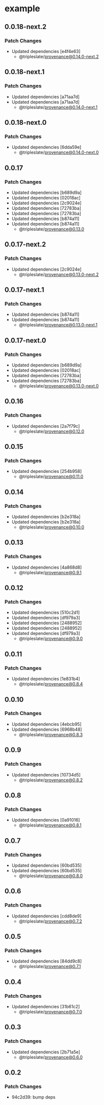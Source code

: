 # example

## 0.0.18-next.2
### Patch Changes

- Updated dependencies [e4f4e63]
  - @tripleslate/provenance@0.14.0-next.2

## 0.0.18-next.1
### Patch Changes

- Updated dependencies [a71aa7d]
- Updated dependencies [a71aa7d]
  - @tripleslate/provenance@0.14.0-next.1

## 0.0.18-next.0
### Patch Changes

- Updated dependencies [6dda59e]
  - @tripleslate/provenance@0.14.0-next.0

## 0.0.17
### Patch Changes

- Updated dependencies [b689d9a]
- Updated dependencies [02018ac]
- Updated dependencies [2c9024e]
- Updated dependencies [72783ba]
- Updated dependencies [72783ba]
- Updated dependencies [b874a11]
- Updated dependencies [b874a11]
  - @tripleslate/provenance@0.13.0

## 0.0.17-next.2
### Patch Changes

- Updated dependencies [2c9024e]
  - @tripleslate/provenance@0.13.0-next.2

## 0.0.17-next.1
### Patch Changes

- Updated dependencies [b874a11]
- Updated dependencies [b874a11]
  - @tripleslate/provenance@0.13.0-next.1

## 0.0.17-next.0
### Patch Changes

- Updated dependencies [b689d9a]
- Updated dependencies [02018ac]
- Updated dependencies [72783ba]
- Updated dependencies [72783ba]
  - @tripleslate/provenance@0.13.0-next.0

## 0.0.16
### Patch Changes

- Updated dependencies [2a7f79c]
  - @tripleslate/provenance@0.12.0

## 0.0.15
### Patch Changes

- Updated dependencies [254b958]
  - @tripleslate/provenance@0.11.0

## 0.0.14
### Patch Changes

- Updated dependencies [b2e318a]
- Updated dependencies [b2e318a]
  - @tripleslate/provenance@0.10.0

## 0.0.13
### Patch Changes

- Updated dependencies [4a868d8]
  - @tripleslate/provenance@0.9.1

## 0.0.12
### Patch Changes

- Updated dependencies [510c2d1]
- Updated dependencies [df979a3]
- Updated dependencies [2488952]
- Updated dependencies [2488952]
- Updated dependencies [df979a3]
  - @tripleslate/provenance@0.9.0

## 0.0.11
### Patch Changes

- Updated dependencies [1e831b4]
  - @tripleslate/provenance@0.8.4

## 0.0.10
### Patch Changes

- Updated dependencies [4ebcb95]
- Updated dependencies [6968b48]
  - @tripleslate/provenance@0.8.3

## 0.0.9
### Patch Changes

- Updated dependencies [10734d5]
  - @tripleslate/provenance@0.8.2

## 0.0.8
### Patch Changes

- Updated dependencies [0a91016]
  - @tripleslate/provenance@0.8.1

## 0.0.7
### Patch Changes

- Updated dependencies [60bd535]
- Updated dependencies [60bd535]
  - @tripleslate/provenance@0.8.0

## 0.0.6

### Patch Changes

- Updated dependencies [cdd8de9]
  - @tripleslate/provenance@0.7.2

## 0.0.5

### Patch Changes

- Updated dependencies [84dd9c8]
  - @tripleslate/provenance@0.7.1

## 0.0.4

### Patch Changes

- Updated dependencies [31b61c2]
  - @tripleslate/provenance@0.7.0

## 0.0.3

### Patch Changes

- Updated dependencies [2b71a5e]
  - @tripleslate/provenance@0.6.0

## 0.0.2

### Patch Changes

- 94c2d39: bump deps
